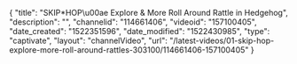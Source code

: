 {
    "title": "SKIP*HOP\u00ae Explore & More Roll Around Rattle in Hedgehog",
    "description": "",
    "channelid": "114661406",
    "videoid": "157100405",
    "date_created": "1522351596",
    "date_modified": "1522430985",
    "type": "captivate",
    "layout": "channelVideo",
    "url": "\/latest-videos\/01-skip-hop-explore-more-roll-around-rattles-303100\/114661406-157100405"
}